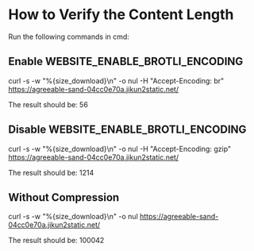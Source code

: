 # How to Verify the Content Length

Run the following commands in cmd:

## Enable WEBSITE_ENABLE_BROTLI_ENCODING

curl -s -w "%{size_download}\n" -o nul -H "Accept-Encoding: br" https://agreeable-sand-04cc0e70a.jikun2static.net/

The result should be: 56

## Disable WEBSITE_ENABLE_BROTLI_ENCODING

curl -s -w "%{size_download}\n" -o nul -H "Accept-Encoding: gzip" https://agreeable-sand-04cc0e70a.jikun2static.net/

The result should be: 1214

## Without Compression

curl -s -w "%{size_download}\n" -o nul https://agreeable-sand-04cc0e70a.jikun2static.net/

The result should be: 100042